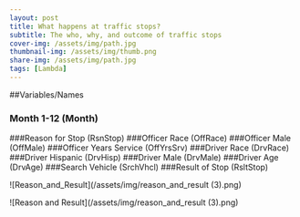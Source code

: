 ```yaml
---
layout: post
title: What happens at traffic stops?
subtitle: The who, why, and outcome of traffic stops
cover-img: /assets/img/path.jpg
thumbnail-img: /assets/img/thumb.png
share-img: /assets/img/path.jpg
tags: [Lambda]
---
```

##Variables/Names

### Month 1-12  (Month)
###Reason for Stop  (RsnStop)
###Officer Race  (OffRace)
###Officer Male   (OffMale)
###Officer Years Service   (OffYrsSrv)
###Driver Race   (DrvRace)
###Driver Hispanic  (DrvHisp)
###Driver Male   (DrvMale)
###Driver Age  (DrvAge)
###Search Vehicle (SrchVhcl)
###Result of Stop (RsltStop)

![Reason_and_Result](/assets/img/reason_and_result (3).png)

![Reason and Result](/assets/img/reason_and_result (3).png)

